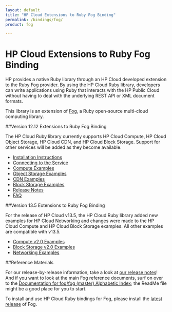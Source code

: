 ```yaml
---
layout: default
title: "HP Cloud Extensions to Ruby Fog Binding"
permalink: /bindings/fog/
product: fog

---
```

# HP Cloud Extensions to Ruby Fog Binding

HP provides a native Ruby library through an HP Cloud developed extension to the Ruby Fog provider. By using the HP Cloud Ruby library, developers can write applications using Ruby that interacts with the HP Public Cloud without having to deal with the underlying REST API or XML document formats.

This library is an extension of [Fog](http://github.com/fog/fog), a Ruby open-source multi-cloud computing library. 

<!--Currently we are maintaining a running branch of the Fog library that contains all HP-specific support. Very soon, we intend to return our contributions to the primary open-source library.-->

##Version 12.12 Extensions to Ruby Fog Binding

The HP Cloud Ruby library currently supports HP Cloud Compute, HP Cloud Object Storage, HP Cloud CDN, and HP Cloud Block Storage. Support for other services will be added as they become available.

* [Installation Instructions](/bindings/fog/install)
* [Connecting to the Service](/bindings/fog/connect)
* [Compute Examples](/bindings/fog/compute)
* [Object Storage Examples](/bindings/fog/object-storage)
* [CDN Examples](/bindings/fog/cdn)
* [Block Storage Examples](/bindings/fog/block-storage)
* [Release Notes](/bindings/fog/release-notes)
* [FAQ](/faq#RubyFogBindings)

##Version 13.5 Extensions to Ruby Fog Binding

For the release of HP Cloud v13.5, the HP Cloud Ruby library added new examples for HP Cloud Networking and changes were made to the HP Cloud Compute and HP Cloud Block Storage examples. All other examples are compatible with v13.5.

* [Compute v2.0 Examples](/v13/bindings/fog/compute)
* [Block Storage v2.0 Examples](/v13/bindings/fog/block-storage)
* [Networking Examples](/v13/bindings/fog/networking)

##Reference Materials

For our release-by-release information, take a look at [our release notes](/bindings/fog/release-notes)!  And if you want to look at the main Fog reference documents, surf on over to the [Documentation for fog/fog (master) Alphabetic Index](http://rubydoc.info/github/fog/fog/frames/index); the ReadMe file might be a good place for you to start.

To install and use HP Cloud Ruby bindings for Fog, please install the [latest release](http://fog.io) of Fog.

<!-- To help you out a bit, here are some articles on how to use the HP cloud Ruby Fog binding:

* [Using authentication caching](/bindings/fog/articles/authcache/) -->
